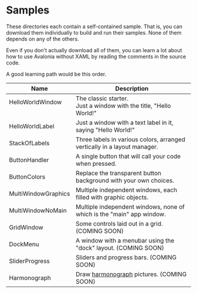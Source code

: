 # Samples

These directories each contain a self-contained sample. That is, you can download
them individually to build and run their samples. None of them depends on any of
the others.

Even if you don't actually download all of them, you can learn a lot about how to
use Avalonia without XAML by reading the comments in the source code.

A good learning path would be this order.

| Name                       | Description                                                              |
|----------------------------|--------------------------------------------------------------------------|
| HelloWorldWindow<br>&nbsp; | The classic starter.<br>Just a window with the title, "Hello World!"     |
| HelloWorldLabel            | Just a window with a text label in it, saying "Hello World!"             |
| StackOfLabels              | Three labels in various colors, arranged vertically in a layout manager. |
| ButtonHandler              | A single button that will call your code when pressed.                   |
| ButtonColors               | Replace the transparent button background with your own choices.         |
| MultiWindowGraphics        | Multiple independent windows, each filled with graphic objects.          |
| MultiWindowNoMain          | Multiple independent windows, none of which is the "main" app window.    |
| GridWindow                 | Some controls laid out in a grid. (COMING SOON)                          |
| DockMenu                   | A window with a menubar using the "dock" layout. (COMING SOON)           |
| SliderProgress             | Sliders and progress bars. (COMING SOON)                                 |
| Harmonograph               | Draw [harmonograph](https://en.wikipedia.org/wiki/Harmonograph) pictures. (COMING SOON) |
